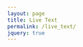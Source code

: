 ```yaml
---
layout: page
title: Live Text
permalink: /live_text/
jquery: true
---
```

<script src="https://ajax.googleapis.com/ajax/libs/jquery/3.1.1/jquery.min.js"></script>

<div id="content-stream"></div>

<script type="text/javascript">
'use strict';

window.session_status = null;

String.prototype.format = function()
{
   var content = this;
   for (var i=0; i < arguments.length; i++)
   {
        var replacement = '{' + i + '}';
        content = content.replace(replacement, arguments[i]);  
   }
   return content;
};

function initSession(){
  $.get( "https://api.github.com/users/kmichaelfox/gists", (data) => {
    for (let i in data){ 
      let gist = data[i];
      if (gist.files && gist.files[window.live_text_session_name]) {
        window.session_status = gist["id"];
        console.log('found the session! located at id: {0}'.format(window.session_status));
      } else if (window.session_status === null) {
         document.getElementById("content-stream-textarea").value = 
         'There is no known session for this path: \"{0}\"'.format(window.live_text_session_name)
      };
    }
  });
};
function getSessionStatus() {
  $.get( "https://api.github.com/repos/kmichaelfox/kmichaelfox.github.io/commits", (data) => {console.log(data)});
};

$(document).ready(function textAreaLoad() {
  var textbox = document.createElement("textarea");
  textbox.id = "content-stream-textarea";
  textbox.value = "";
  window.live_text_session_name = window.location.search.slice(1).replace(new RegExp('%20', 'g'), '_');
  textbox.value += window.live_text_session_name;
  document.getElementById("content-stream").appendChild(textbox);
  initSession();
  //setInterval(function(){
  //    getSessionStatus(); // this will run after every 5 seconds
  //}, 5000);
});
</script>
